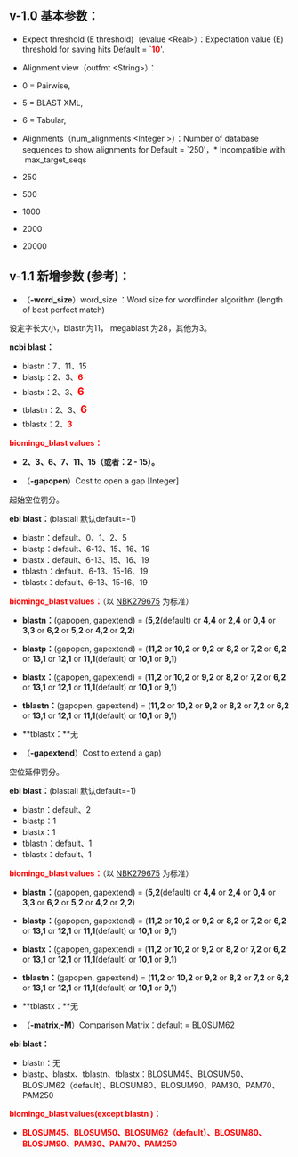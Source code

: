 ## v-1.0 基本参数：
*   Expect threshold (E threshold)（evalue &lt;Real&gt;）：Expectation value (E) threshold for saving hits Default = `**<font color="#ff0000">10</font>**'.
*   Alignment view（outfmt &lt;String&gt;）：

   *   0 = Pairwise,
   *   5 = BLAST XML,
   *   6 = Tabular,

*   Alignments（num_alignments &lt;Integer &gt;）：Number of database sequences to show alignments for Default = `250'，* Incompatible with:  max_target_seqs

   *   250
   *   500
   *   1000
   *   2000
   *   20000

## v-1.1 新增参数 (参考)：
*   （**-word_size**）word_size <Integer>：Word size for wordfinder algorithm (length of best perfect match)

   设定字长大小，blastn为11， megablast 为28，其他为3。

   **ncbi blast：**
   *   blastn：7、11、15
   *   blastp：2、3、<font color="#ff0000">**6**</font>
   *   blastx：2、3、<font color="#ff0000" style="font-size: 18.4615px; line-height: 32.0123px;">**6**</font>
   *   tblastn：2、3、<font color="#ff0000" style="font-size: 18.4615px; line-height: 32.0123px;">**6**</font>
   *   tblastx：2、<font color="#ff0000">**3**</font></font>

   <font color="#ff0000">**biomingo_blast values：**</font>
   *   **2、3、6、7、11、15（或者：2 - 15）。**

*   （**-gapopen**）Cost to open a gap \[Integer\] 

   起始空位罚分。

   **ebi blast：**(blastall 默认default=-1)

   *   blastn：default、0、1、2、5
   *   blastp：default、6-13、15、16、19
   *   blastx：default、6-13、15、16、19
   *   tblastn：default、6-13、15-16、19
   *   tblastx：default、6-13、15-16、19

   **<font color="#ff0000">biomingo_blast values：</font>**（以 [NBK279675](https://www.ncbi.nlm.nih.gov/books/NBK279675/) 为标准）

   *   **blastn：**(gapopen, gapextend) = (**5,2**(default) or **4,4** or **2,4** or **0,4** or **3,3** or **6,2** or **5,2** or **4,2** or **2,2**)
   *   **blastp：**(gapopen, gapextend) = (**11,2** or **10,2** or **9,2** or **8,2** or **7,2** or **6,2** or **13,1** or **12,1** or **11,1**(default) or **10,1** or **9,1**) 
   *   **blastx：**(gapopen, gapextend) = (**11,2** or **10,2** or **9,2** or **8,2** or **7,2** or **6,2** or **13,1** or **12,1** or **11,1**(default) or **10,1** or **9,1**)
   *   **tblastn：**(gapopen, gapextend) = (**11,2** or **10,2** or **9,2** or **8,2** or **7,2** or **6,2** or **13,1** or **12,1** or **11,1**(default) or **10,1** or **9,1**)
   *   **tblastx：**无
   

*   （**-gapextend**）Cost to extend a gap)

   空位延伸罚分。

   **ebi blast：**(blastall 默认default=-1)

   *   blastn：default、2
   *   blastp：1
   *   blastx：1
   *   tblastn：default、1
   *   tblastx：default、1

   **<font color="#ff0000">biomingo_blast values：</font>**（以 [NBK279675](https://www.ncbi.nlm.nih.gov/books/NBK279675/) 为标准）

   *   **blastn：**(gapopen, gapextend) = (**5,2**(default) or **4,4** or **2,4** or **0,4** or **3,3** or **6,2** or **5,2** or **4,2** or **2,2**)
   *   **blastp：**(gapopen, gapextend) = (**11,2** or **10,2** or **9,2** or **8,2** or **7,2** or **6,2** or **13,1** or **12,1** or **11,1**(default) or **10,1** or **9,1**) 
   *   **blastx：**(gapopen, gapextend) = (**11,2** or **10,2** or **9,2** or **8,2** or **7,2** or **6,2** or **13,1** or **12,1** or **11,1**(default) or **10,1** or **9,1**)
   *   **tblastn：**(gapopen, gapextend) = (**11,2** or **10,2** or **9,2** or **8,2** or **7,2** or **6,2** or **13,1** or **12,1** or **11,1**(default) or **10,1** or **9,1**)
   *   **tblastx：**无

*   （**-matrix**,**-M**）Comparison Matrix：default = BLOSUM62

   **ebi blast：**

   *   blastn：无
   *   blastp、blastx、tblastn、tblastx：BLOSUM45、BLOSUM50、BLOSUM62（default）、BLOSUM80、BLOSUM90、PAM30、PAM70、PAM250

   **<font color="#ff0000">biomingo_blast values(except blastn )：</font>**

   *   <font color="#ff0000">**BLOSUM45、BLOSUM50、BLOSUM62（default）、BLOSUM80、BLOSUM90、PAM30、PAM70、PAM250**</font>

